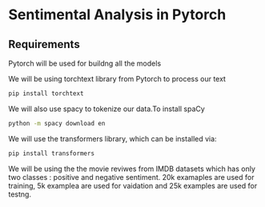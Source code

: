 # Sentimental Analysis in Pytorch
## Requirements
Pytorch will be used for buildng all the models

We will be using torchtext library from Pytorch to process our text
``` bash
pip install torchtext
```
We will also use spacy to tokenize our data.To install spaCy
``` bash
python -m spacy download en
```

We will use the transformers library, which can be installed via:

```bash
pip install transformers
```
We will be using the the movie reviwes from IMDB datasets which has only two classes : positive and negative sentiment. 20k examaples are used for training, 5k examplea are used for vaidation and 25k examples are used for testng.
